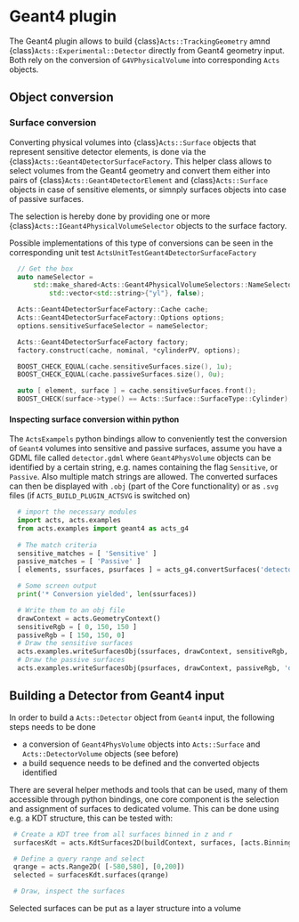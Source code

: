 # Geant4 plugin

The Geant4 plugin allows to build {class}`Acts::TrackingGeometry` amnd {class}`Acts::Experimental::Detector` directly from Geant4 geometry input.
Both rely on the conversion of `G4VPhysicalVolume` into corresponding `Acts` objects.

## Object conversion

### Surface conversion

Converting physical volumes into {class}`Acts::Surface` objects that represent sensitive detector elements, is done via the {class}`Acts::Geant4DetectorSurfaceFactory`.
This helper class allows to select volumes from the Geant4 geometry and convert them either into pairs of {class}`Acts::Geant4DetectorElement` and {class}`Acts::Surface` objects in case of sensitive elements, or simnply surfaces objects into case of passive surfaces.

The selection is hereby done by providing one or more {class}`Acts::IGeant4PhysicalVolumeSelector` objects to the surface factory.

Possible implementations of this type of conversions can be seen in the corresponding unit test `ActsUnitTestGeant4DetectorSurfaceFactory`

```c++
  // Get the box
  auto nameSelector =
      std::make_shared<Acts::Geant4PhysicalVolumeSelectors::NameSelector>(
          std::vector<std::string>{"yl"}, false);

  Acts::Geant4DetectorSurfaceFactory::Cache cache;
  Acts::Geant4DetectorSurfaceFactory::Options options;
  options.sensitiveSurfaceSelector = nameSelector;

  Acts::Geant4DetectorSurfaceFactory factory;
  factory.construct(cache, nominal, *cylinderPV, options);

  BOOST_CHECK_EQUAL(cache.sensitiveSurfaces.size(), 1u);
  BOOST_CHECK_EQUAL(cache.passiveSurfaces.size(), 0u);

  auto [ element, surface ] = cache.sensitiveSurfaces.front();
  BOOST_CHECK(surface->type() == Acts::Surface::SurfaceType::Cylinder);
```

#### Inspecting surface conversion within python

The `ActsExampels` python bindings allow to conveniently test the conversion of `Geant4` volumes into sensitive and passive surfaces, assume you have a GDML file called `detector.gdml` where `Geant4PhysVolume` objects can be identified by a certain string, e.g. names containing the flag `Sensitive`, or `Passive`. Also multiple match strings are allowed. The converted surfaces can then be displayed with `.obj` (part of the Core functionality) or as `.svg` files (if `ACTS_BUILD_PLUGIN_ACTSVG` is switched on)

```python
  # import the necessary modules
  import acts, acts.examples
  from acts.examples import geant4 as acts_g4
  
  # The match criteria
  sensitive_matches = [ 'Sensitive' ]
  passive_matches = [ 'Passive' ]
  [ elements, ssurfaces, psurfaces ] = acts_g4.convertSurfaces('detector.gdml', sensitive_matches, passive_matches)

  # Some screen output
  print('* Conversion yielded', len(ssurfaces))

  # Write them to an obj file 
  drawContext = acts.GeometryContext()
  sensitiveRgb = [ 0, 150, 150 ]
  passiveRgb = [ 150, 150, 0]
  # Draw the sensitive surfaces
  acts.examples.writeSurfacesObj(ssurfaces, drawContext, sensitiveRgb, 'detector-sensitives.obj')
  # Draw the passive surfaces
  acts.examples.writeSurfacesObj(psurfaces, drawContext, passiveRgb, 'detector-passives.obj')
```

## Building a Detector from Geant4 input

In order to build a `Acts::Detector` object from `Geant4` input, the following steps needs to be done
 * a conversion of `Geant4PhysVolume` objects into `Acts::Surface`  and `Acts::DetectorVolume` objects (see before)
 * a build sequence needs to be defined and the converted objects identified

 There are several helper methods and tools that can be used, many of them accessible through python bindings, one core component is the selection and assignment of surfaces to dedicated volume. This can be done using e.g. a KDT structure, this can be tested with:

 ```python
  # Create a KDT tree from all surfaces binned in z and r
  surfacesKdt = acts.KdtSurfaces2D(buildContext, surfaces, [acts.Binning.z, acts.Binning.r])

  # Define a query range and select
  qrange = acts.Range2D( [-580,580], [0,200])
  selected = surfacesKdt.surfaces(qrange)
 
  # Draw, inspect the surfaces
 ```

Selected surfaces can be put as a layer structure into a volume